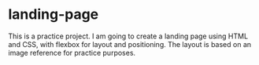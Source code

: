 # landing-page
This is a practice project. I am going to create a landing page using HTML and CSS, with flexbox for layout and positioning. The layout is based on an image reference for practice purposes.